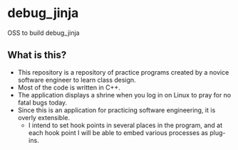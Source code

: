 # debug_jinja
OSS to build debug_jinja

## What is this?
- This repository is a repository of practice programs created by a novice software engineer to learn class design. 
- Most of the code is written in C++.
- The application displays a shrine when you log in on Linux to pray for no fatal bugs today.
- Since this is an application for practicing software engineering, it is overly extensible.
  - I intend to set hook points in several places in the program, and at each hook point I will be able to embed various processes as plug-ins.